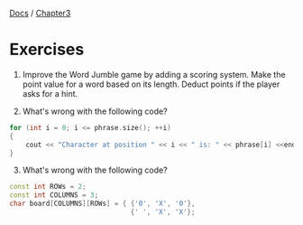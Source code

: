 [Docs](../../) / [Chapter3](../)
# Exercises

1. Improve the Word Jumble game by adding a scoring system. Make the point value for a word based on its length. Deduct points if the player asks for a hint.

2. What's wrong with the following code?

```cpp
for (int i = 0; i <= phrase.size(); ++i)
{
    cout << "Character at position " << i << " is: " << phrase[i] <<endl;
}
```

3. What's wrong with the following code?

```cpp
const int ROWs = 2;
const int COLUMNS = 3;
char board[COLUMNS][ROWs] = { {'0', 'X', '0'},
                              {' ', 'X', 'X'};
```